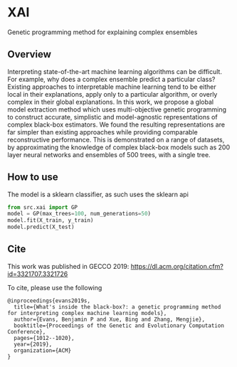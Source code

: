 # XAI
Genetic programming method for explaining complex ensembles

## Overview
Interpreting state-of-the-art machine learning algorithms can be difficult. For example, why does a complex ensemble predict a particular class? Existing approaches to interpretable machine learning tend to be either local in their explanations, apply only to a particular algorithm, or overly complex in their global explanations. In this work, we propose a global model extraction method which uses multi-objective genetic programming to construct accurate, simplistic and model-agnostic representations of complex black-box estimators. We found the resulting representations are far simpler than existing approaches while providing comparable reconstructive performance. This is demonstrated on a range of datasets, by approximating the knowledge of complex black-box models such as 200 layer neural networks and ensembles of 500 trees, with a single tree.


## How to use

The model is a sklearn classifier, as such uses the sklearn api

```python
from src.xai import GP
model = GP(max_trees=100, num_generations=50)
model.fit(X_train, y_train)
model.predict(X_test)
```

## Cite

This work was published in GECCO 2019: https://dl.acm.org/citation.cfm?id=3321707.3321726

To cite, please use the following

```
@inproceedings{evans2019s,
  title={What's inside the black-box?: a genetic programming method for interpreting complex machine learning models},
  author={Evans, Benjamin P and Xue, Bing and Zhang, Mengjie},
  booktitle={Proceedings of the Genetic and Evolutionary Computation Conference},
  pages={1012--1020},
  year={2019},
  organization={ACM}
}
```
